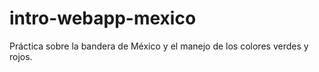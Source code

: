 # intro-webapp-mexico
Práctica sobre la bandera de México y el manejo de los colores verdes y rojos.
